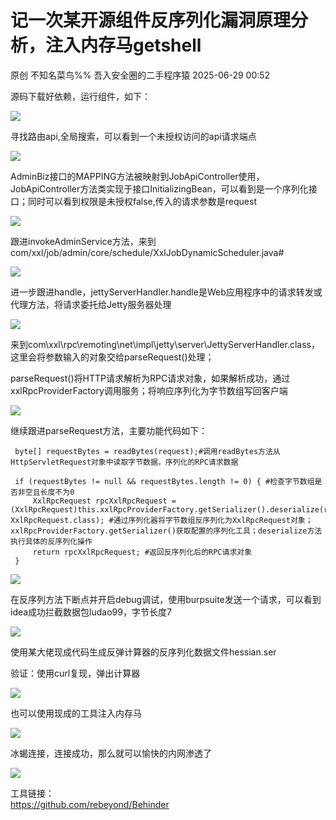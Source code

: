 #  记一次某开源组件反序列化漏洞原理分析，注入内存马getshell  
原创 不知名菜鸟%%  吾入安全圈的二手程序猿   2025-06-29 00:52  
  
源码下载好依赖，运行组件，如下：  
  
![](https://mmbiz.qpic.cn/mmbiz_png/gHxQN4KeDGrIPeBqIFDczAwgpCeR08ZsXeiaQuQfwVhG39DxfQR4ibhLgvv7zpS6TjV3mbdBS7hF4cApEBBdGqtQ/640?wx_fmt=png&from=appmsg "")  
  
寻找路由api,全局搜索，可以看到一个未授权访问的api请求端点  
  
![](https://mmbiz.qpic.cn/mmbiz_png/gHxQN4KeDGrIPeBqIFDczAwgpCeR08ZsnzD8qEgotCJWYDfJj1ORgDS1M0SuqdtfVJyJBfm5mMAJ25m6pyS2ug/640?wx_fmt=png&from=appmsg "")  
  
AdminBiz接口的MAPPING方法被映射到JobApiController使用，JobApiController方法类实现于接口InitializingBean，可以看到是一个序列化接口；同时可以看到权限是未授权false,传入的请求参数是request  
  
![](https://mmbiz.qpic.cn/mmbiz_png/gHxQN4KeDGrIPeBqIFDczAwgpCeR08Zssia2QMjiceQ5vuF4IUYrR3FkA4yCE1JNictFtyyDZnNScJIhBicx5akk4g/640?wx_fmt=png&from=appmsg "")  
  
跟进invokeAdminService方法，来到com/xxl/job/admin/core/schedule/XxlJobDynamicScheduler.java#  
  
![](https://mmbiz.qpic.cn/mmbiz_png/gHxQN4KeDGrIPeBqIFDczAwgpCeR08ZsUW9uIZUHKDjHVmFckibIlQiaI49CQmhYcP1BL3PJd4a1eq8x3XseGMKw/640?wx_fmt=png&from=appmsg "")  
  
进一步跟进handle，jettyServerHandler.handle是Web应用程序中的请求转发或代理方法，将请求委托给Jetty服务器处理  
  
![](https://mmbiz.qpic.cn/mmbiz_png/gHxQN4KeDGrIPeBqIFDczAwgpCeR08Zs18SOHJSs19eibJsFMKez1gqcibyd6DXYV8Wl6as7R5gPsibafTnIQdBwA/640?wx_fmt=png&from=appmsg "")  
  
来到com\xxl\rpc\remoting\net\impl\jetty\server\JettyServerHandler.class，这里会将参数输入的对象交给parseRequest()处理；  
  
parseRequest()将HTTP请求解析为RPC请求对象，如果解析成功，通过xxlRpcProviderFactory调用服务；将响应序列化为字节数组写回客户端  
  
![](https://mmbiz.qpic.cn/mmbiz_png/gHxQN4KeDGrIPeBqIFDczAwgpCeR08ZsP7MqB7SzW6IcKibctp1pIWnJ0CJ1SdyPL2iahCm93vLIhUBLn0qne1hQ/640?wx_fmt=png&from=appmsg "")  
  
继续跟进parseRequest方法，主要功能代码如下：  
  
```
 byte[] requestBytes = readBytes(request);#调用readBytes方法从HttpServletRequest对象中读取字节数据，序列化的RPC请求数据

 if (requestBytes != null && requestBytes.length != 0) { #检查字节数组是否非空且长度不为0
     XxlRpcRequest rpcXxlRpcRequest = (XxlRpcRequest)this.xxlRpcProviderFactory.getSerializer().deserialize(requestBytes, XxlRpcRequest.class); #通过序列化器将字节数组反序列化为XxlRpcRequest对象；xxlRpcProviderFactory.getSerializer()获取配置的序列化工具；deserialize方法执行具体的反序列化操作
     return rpcXxlRpcRequest; #返回反序列化后的RPC请求对象
 }
```  
  
  
![](https://mmbiz.qpic.cn/mmbiz_png/gHxQN4KeDGrIPeBqIFDczAwgpCeR08Zs3vRjDksTlc3NmLRmibkzSYzIpW7KZibPiczDaRAx9eGiauPPNUmGTdicpjw/640?wx_fmt=png&from=appmsg "")  
  
在反序列方法下断点并开启debug调试，使用burpsuite发送一个请求，可以看到idea成功拦截数据包ludao99，字节长度7  
  
![](https://mmbiz.qpic.cn/mmbiz_png/gHxQN4KeDGrIPeBqIFDczAwgpCeR08ZslRiaVqWTJFzdl1qze4VuY8gDZyFO7FQ6vyAazfyWz9NAe3WV6lIaPDg/640?wx_fmt=png&from=appmsg "")  
  
使用某大佬现成代码生成反弹计算器的反序列化数据文件hessian.ser  
  
验证：使用curl复现，弹出计算器  
  
![](https://mmbiz.qpic.cn/mmbiz_png/gHxQN4KeDGrIPeBqIFDczAwgpCeR08ZsIBBibVjEJHacAREncJGeiaZvkiadj50OKJ0wSz4ErjwMMAyCbPGczS6Qg/640?wx_fmt=png&from=appmsg "")  
  
也可以使用现成的工具注入内存马  
  
![](https://mmbiz.qpic.cn/mmbiz_png/gHxQN4KeDGrIPeBqIFDczAwgpCeR08Zsmc3y1NWRSuG3XBCKx8JQOpPV8OLvDGGx90b2QTtOTOXj8sWLsf1HaQ/640?wx_fmt=png&from=appmsg "")  
  
冰蝎连接，连接成功，那么就可以愉快的内网渗透了  
  
![](https://mmbiz.qpic.cn/mmbiz_png/gHxQN4KeDGrIPeBqIFDczAwgpCeR08ZsYFT5bpbaYrqescHloiam4fKSS2icIWvsW5MnVKfibkMFN2LuZU87Fhp0Q/640?wx_fmt=png&from=appmsg "")  
  
工具链接：  
https://github.com/rebeyond/Behinder  
  
